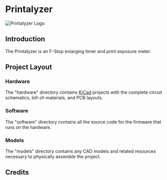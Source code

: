 # Printalyzer

![Printalyzer Logo](https://github.com/dkonigsberg/printalyzer/blob/master/docs/images/printalyzer-logo.png?raw=true)

## Introduction

The Printalyzer is an F-Stop enlarging timer and print exposure meter.

## Project Layout

### Hardware
The "hardware" directory contains [KiCad](http://kicad-pcb.org/) projects
with the complete circuit schematics, bill-of-materials, and
PCB layouts.

### Software
The "software" directory contains all the source code for the firmware
that runs on the hardware.

### Models
The "models" directory contains any CAD models and related resources
necessary to physically assemble the project.

## Credits
